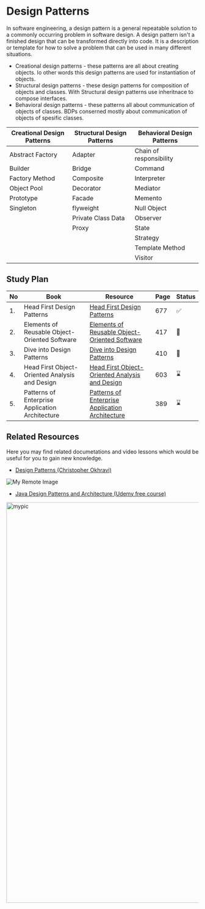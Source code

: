 # Design Patterns 

In software engineering, a design pattern is a general repeatable solution to a commonly occurring problem in software design. A design pattern isn't a finished design that can be transformed directly into code. It is a description or template for how to solve a problem that can be used in many different situations.

- Creational design patterns - these  patterns are all about creating objects. Io other words this design patterns are used for instantiation of objects. 
- Structural design patterns - these design patterns for composition of objects and classes. With Structural design patterns use inheritnace to compose interfaces.
- Behavioral design patterns - these patterns all about communication of objects of classes. BDPs conserned mostly about communication of objects of spesific classes. 

|Creational Design Patterns|Structural Design Patterns| Behavioral Design Patterns|
|---|----|----|
|Abstract Factory| Adapter | Chain of responsibility |
|Builder| Bridge | Command|
|Factory Method| Composite | Interpreter |
|Object Pool| Decorator | Mediator|
|Prototype| Facade | Memento |
|Singleton| flyweight | Null Object |
|| Private Class Data | Observer|
| | Proxy | State |
| |  | Strategy|
| |  | Template Method |
| |  | Visitor |


## Study Plan

|No|Book|Resource|Page|Status|
|---|---|---|---|---|
|1.| Head First Design Patterns|[Head First Design Patterns](https://github.com/abbos0123/Design-Patterns/blob/main/heaf-first-desighn%20patterns.pdf)|677|:white_check_mark:|
|2.|Elements of Reusable Object-Oriented Software|[Elements of Reusable Object-Oriented Software](https://github.com/abbos0123/Design-Patterns/blob/main/Elements%20of%20Resusable%20Object-Oriented%20Software.pdf)|417|:book:|
|3.|Dive into Design Patterns|[Dive into Design Patterns](https://github.com/abbos0123/Design-Patterns/blob/main/Dive%20into%20Design%20Patterns.pdf)|410|:book:|
|4.|Head First Object-Oriented Analysis and Design|[Head First Object-Oriented Analysis and Design](https://github.com/abbos0123/Design-Patterns/blob/main/Head%20First%20Object-Oriented%20Analysis%20and%20Design.pdf)|603|:hourglass:|
|5.|Patterns of Enterprise Application Architecture|[Patterns of Enterprise Application Architecture](https://github.com/abbos0123/Design-Patterns/blob/main/Patterns%20of%20Enterprise%20Application%20Architecture.pdf)|389|:hourglass:|


## Related Resources 

Here you may find related documetations and video lessons which would be useful for you to gain new knowledge. 

- [Design Patterns (Christopher Okhravi)](https://www.youtube.com/watch?v=v9ejT8FO-7I&list=PLrhzvIcii6GNjpARdnO4ueTUAVR9eMBpc)

![My Remote Image](https://github.com/abbos0123/Computer-Science-Books/blob/main/x_images/christopher.jpg)

- [Java Design Patterns and Architecture (Udemy free course)](https://www.udemy.com/course/java-design-patterns-tutorial/)

<img src="https://github.com/abbos0123/Computer-Science-Books/blob/main/x_images/Java%20Design%20Patterns%20and%20Architecture%20-%20Free%20Udemy%20course.png" alt="mypic" style="width:1050px"/>
